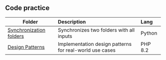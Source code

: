 
## Code practice

| Folder                                               | Description                                             | Lang    |
|------------------------------------------------------|:--------------------------------------------------------|:--------|
| [Synchronization folders](Synchronization%20folders) | Synchronizes two folders with all inputs                | Python  |
| [Design Patterns](Design%20Patterns)                 | Implementation design patterns for real-world use cases | PHP 8.2 |